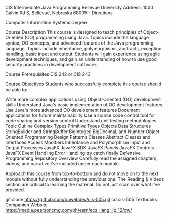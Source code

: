 CIS Intermediate Java Programming
Bellevue University
Address: 1000 Galvin Rd S, Bellevue, Nebraska 68005 - Directions

Computer Information Systems Degree

Course Description
This course is designed to teach principles of Object-Oriented (OO) programming using Java. Topics include the language syntax, OO concepts, and advanced features of the Java programming language. Topics include inheritance, polymorphisms, abstracts, exception handling, basic input and output. Students will gain experience using agile development techniques, and gain an understanding of how to use good security practices in development software.

Course Prerequisites
CIS 242 or CIS 243

Course Objectives
Students who successfully complete this course should be able to:

Write more complex applications using Object-Oriented (OO) development skills
Understand Java's basic implementation of OO development features
Use Java's more advanced OO development features
Document applications for future maintainability
Use a source code control tool for code sharing and version control
Understand unit testing methodologies
Topic Outline
Complex Types
Primitive Types
Objects
Data Structures
StringBuilder and StringBuffer
BigInteger, BigDecimal, and Number
Object-Oriented Programming
Design Patterns
Classes
Abstract Classes and Interfaces
Access Modifiers
Inheritance and Polymorphism
Input and Output Processes
JavaFX
JavaFX SDK
JavaFX Panels
JavaFX Controls
JavaFX Event Handling
Error Handling
try
catch
finally
Defensive Programming
Repository Overview
Carefully read the assigned chapters, videos, and narrative I've included under each module.

Approach this course from top-to-bottom and do not move on to the next module without fully understanding the previous one. The Reading & Videos section are critical to learning the material. Do not just scan over what I've provided.

git clone https://github.com/buwebdev/cis-505.git
cd cis-505
Textbooks Companion Website
https://media.pearsoncmg.com/ph/esm/ecs_liang_ijp_12/cw/
